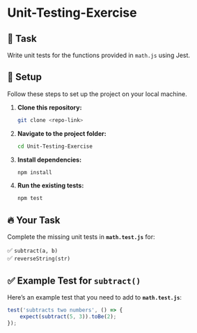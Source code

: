 # Unit-Testing-Exercise

## 📝 Task
Write unit tests for the functions provided in `math.js` using Jest.

## 🚀 Setup
Follow these steps to set up the project on your local machine.

1. **Clone this repository:**
   ```sh
   git clone <repo-link>
2. **Navigate to the project folder:**
    ```sh
    cd Unit-Testing-Exercise
3. **Install dependencies:**
    ```sh
    npm install
4. **Run the existing tests:**
    ```sh
    npm test
## 🔥 Your Task
Complete the missing unit tests in **`math.test.js`** for:

✅ `subtract(a, b)`  
✅ `reverseString(str)`

## ✅ Example Test for `subtract()`
Here’s an example test that you need to add to **`math.test.js`**:

```javascript
test('subtracts two numbers', () => {
    expect(subtract(5, 3)).toBe(2);
});


